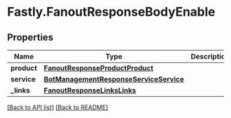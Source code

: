 # Fastly.FanoutResponseBodyEnable

## Properties

Name | Type | Description | Notes
------------ | ------------- | ------------- | -------------
**product** | [**FanoutResponseProductProduct**](FanoutResponseProductProduct.md) |  | [optional] 
**service** | [**BotManagementResponseServiceService**](BotManagementResponseServiceService.md) |  | [optional] 
**_links** | [**FanoutResponseLinksLinks**](FanoutResponseLinksLinks.md) |  | [optional] 


[[Back to API list]](../../README.md#endpoints) [[Back to README]](../../README.md)
